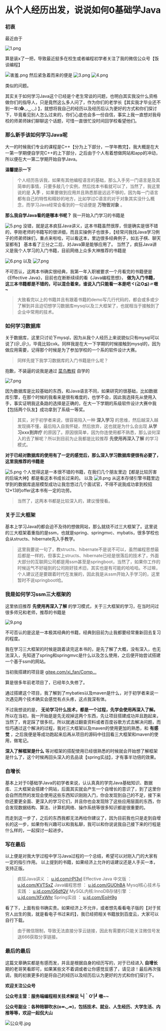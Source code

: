 # 从个人经历出发，说说如何0基础学Java #

### 初衷 ###

最近由于

![1.png](https://user-gold-cdn.xitu.io/2019/6/5/16b27b18700502e3?imageView2/0/w/1280/h/960/ignore-error/1)

算是装x了一把，导致最近挺多在校生或者编程初学者关注了我的微信公众号【饭谈编程】

![害羞.png](https://user-gold-cdn.xitu.io/2019/6/5/16b27b187078c662?imageView2/0/w/1280/h/960/ignore-error/1) 然后紧急着而来的便是 ![3.png](https://user-gold-cdn.xitu.io/2019/6/5/16b27b18723aa505?imageView2/0/w/1280/h/960/ignore-error/1) ![4.png](https://user-gold-cdn.xitu.io/2019/6/5/16b27b1870bf659c?imageView2/0/w/1280/h/960/ignore-error/1)

类似的问题。

其实关于如何学习Java这个已经是个老生常谈的问题，也明白其实我没什么资格做你们的指导人，只是竟然这么多人问了，作为你们的老学长【其实我才毕业还不到一年(✿◡‿◡) 】，就想将我自己的经历以及经历后认为更好的方式和你们探讨下，毕竟看见别人怎么过来的，你们心底也会多一份自信，事实上我一直想对我母校的师弟师妹们聊聊这个话题，可惜一直很忙没时间回学校看望他们。

### 那么新手该如何学习Java呢 ###

大一的时候我们专业的课程是C++【分为上下部分，一学年教完】，我大概是在大一第一学期便自学完C++的上下部分，之后由于个人有着想做网站和app的冲动，所以便在大一第二学期开始自学Java。

**温馨提示一下**

> 
> 
> 
> 个人经历告诉我，如果有其他编程语言的基础，那么入手另一门语言是及其简单的事情，只要多敲几个实例，然后找本书看就可以了，当然了，我这里说的是 **入手**
> ，如果要做到应用并且熟悉那是远远不够的，因为每一门语言都有自己的特性和精妙的地方，比如学过C语言的对于对象其实没什么概念，而学习Java经常会看到的一句话便是
> **万物皆对象** 。
> 
> 

**那么我自学Java看的是哪本书呢？** 我一开始入门学习的书籍是

![5.png](https://user-gold-cdn.xitu.io/2019/6/5/16b27b1872650070?imageView2/0/w/1280/h/960/ignore-error/1) 没错，就是这本疯狂Java讲义，这本书籍虽然很厚，但是确实是很不错的，李刚老师的书籍写的很详细，而且实操例子也很多，【经常问我找Java学习例子的师弟师妹们，重点来啦哈，可以看这本，里边很多经典例子，如五子棋、聊天室都有】 基本看了三分之二后，对Java算是能够应用了。 当然了，疯狂Java讲义是我个人学习的入门书籍，目前网络上众多大神推荐的书籍是

![6.png](https://user-gold-cdn.xitu.io/2019/6/5/16b27b189b6aff50?imageView2/0/w/1280/h/960/ignore-error/1) 以及 ![7.png](https://user-gold-cdn.xitu.io/2019/6/5/16b27b189b801c7e?imageView2/0/w/1280/h/960/ignore-error/1)

不可否认，这两本书确实很经典，我第一年入职被要求一个月看完的书籍便是《Effective Java》，目前也在断断续续的看《Java编程思想》， **做为入门书籍，这三本书籍都是不错的，可以混合着来，谁说入门只能看一本是吧ヾ(≧O≦)〃嗷~**

> 
> 
> 
> 大致看完以上的书籍并且有跟着书籍的demo写几行代码的，都会或多或少了解到并且迫切想学习数据库mysql以及三大框架了，也就相当于接触到了企业中常用的技术。
> 
> 
> 

### 如何学习数据库 ###

关于数据库，这里只讨论下mysql，因为从我个人经历上来说貌似只有mysql可以说了(＠_＠;)，毕竟比较cxk。同样我是在大一下学期的时候接触到mysql的，因为做应用需要，记得那个时候是为了参加学校的一个系的软件设计大赛。

> 
> 
> 
> 同样先提下我学习数据库的入门书籍是什么呢？
> 
> 

抱歉，不装逼的说我是通过 [菜鸟教程]( https://link.juejin.im?target=https%3A%2F%2Fwww.runoob.com%2Fmysql%2Fmysql-tutorial.html ) 自学的

![7.png](https://user-gold-cdn.xitu.io/2019/6/5/16b27b18a09d9acb?imageView2/0/w/1280/h/960/ignore-error/1)

因为数据库是比较基础的东西，和Java语言不同，如果研究的很基础，比如数据库引擎，在那个时候的我看来是很有难度的，也学不会，因此我选择先从使用入手，事实证明我这条路的选择是正确的，在大一下学期的系级软件设计大赛中我【包括两个队友】成功拿到了系级一等奖。

> 
> 
> 
> 其实，对于初学者来说，很容易陷入一种 **深入学习** 的思维，然后越深入越发现搞不懂，最后陷入自我怀疑，然后放弃，这也就是为什么会出现 **从学习xxx到弃疗**
> 的原因了。原因很简单，因为你连使用都不熟悉，那么谈何深入的去了解呢？所以到目前为止我都是比较推荐 **先使用再深入了解** 的学习模式。
> 
> 

**对于已经对数据库的使用有了一定的感觉后，那么深入学习数据库便很有必要了，这里我推荐的书籍是**

![5.png](https://user-gold-cdn.xitu.io/2019/6/5/16b27b18a1888d1c?imageView2/0/w/1280/h/960/ignore-error/1) 个人觉得这是一本很不错的书籍，在我们几个朋友里边【都是比较厉害的后端大神】都是看这本书成长过来的。 以及 ![8.png](https://user-gold-cdn.xitu.io/2019/6/5/16b27b18a94ef2b2?imageView2/0/w/1280/h/960/ignore-error/1) 从这本存储引擎书籍里边学到的数据库底层模型成功让我忽悠过几个面试官，不得不说我成功拿到校招12*13的offer这本书有一定的功劳。

> 
> 
> 
> 当然了，这两本书都是比较深入的，建议慢慢看。
> 
> 

### 关于三大框架 ###

基本上学习Java的都会迫不及待的想做网站，那么就绕不过三大框架了。这里说的三大框架着重指的是ssm，也就是spring、springmvc、mybatis，很多学校也会从structs、hibernate先入手教学。

> 
> 
> 
> 这里我要说一句了，教structs、hibernate不是说不可以，虽然编程思想最后都是一样的，但事实上structs、hibernate已经是很落后的技术了，外面大部分的互联网公司都是用ssm甚至是springboot，当然了，如果你工作的时候运气不好碰到的公司刚好技术旧，其实也是有可能的哈哈哈。不过嘛，个人建议还是要跟着时代在发展的，因此我是从ssm开始入手学习的，这里暂时不说springboot哈。
> 
> 
> 

### 我是如何学习ssm三大框架的 ###

这里依旧推荐 **先使用再深入了解** 的学习模式，关于三大框架的学习，在当时问过很多师兄和老师，推荐的书籍是

![9.png](https://user-gold-cdn.xitu.io/2019/6/5/16b27b18bce71cc7?imageView2/0/w/1280/h/960/ignore-error/1)

不可否认的是这是一本极其经典的书籍，经典到目前为止我都要经常重新回去复习的程度。

我在学习三大框架的时候是跳着读完这本书的，是先了解了大概，没有深入，也无法深入，先知道了spring和springmvc是什么以及怎么使用，之后便开始尝试搭建一个基于ssm的网站。

当初我搭建的项目是 [gitee.com/xi_fan/Comp…]( https://link.juejin.im?target=https%3A%2F%2Fgitee.com%2Fxi_fan%2FCompanyManager )

算是很多年前老项目了，已经年久失修了。

通过搭建这个项目，我了解到了mybaties以及maven是什么，对于初学者来说一次遇见两个技术确实会感觉有点头疼，这点我深有体。

不过我想说的是， **无论学习什么技术，都是一个过程，先学会使用再深入了解。** 所以在当初，我一开始是是先无视掉这两个东西，先让项目搭建成功并且跑起来，当然了，肯定踩了很多坑，所以就通过翻查资料或者百度谷歌方式去解决问题，而恰巧通过这个解决的过程，我对三大框架以及maven的使用更加的熟悉，和 **有感觉** ，之后我便是等成功跑起来后再从项目的源码中往回看三大框架和maven的使用，做笔记。

**深入了解框架是什么** 等对框架的搭配使用已经很熟悉的时候就会开始想了解框架是什么了，这个时候再回头深入的去品读【spring实战】，才有事半功倍的效果。

### 自增长 ###

基本上对于0基础学Java的初学者来说，认认真真的学完Java基础知识、数据库、三大框架会搭建个网站，后面其实就会产生一个自增长的意识了，到了这里你会自然而然的发现会使用这些东西知识刚刚入门，你会发现到自己的不足，接下来你还要更全面、更深入的学习它们，并且你也会发现除了这些应用层面的东西，你会发现数据结构、算法、计算机网络、操作系统等很多知识都是很重要的。

而走到这一步了，之后的东西我都无法再给你建议了，因为目前我也只是走到自增长的这一步，如果你有兴趣可以和我私聊，我可以和你说说我自己接下来的行程是什么样的，一起探讨一起进步。

### 写在最后 ###

以上便是对我大学过程中学习Java过程的一个总结，希望可以对刚入门的大家有一定的指引作用。 以上提到的书籍，如果经济上允许的话建议还是人手买一本，支持正版。

> 
> 
> 
> 疯狂Java讲义 ： [u.jd.com/rPI3vl](
> https://link.juejin.im?target=https%3A%2F%2Fu.jd.com%2FrPI3vl ) Effective
> Java 中文版 ： [u.jd.com/KVTSxZ](
> https://link.juejin.im?target=https%3A%2F%2Fu.jd.com%2FKVTSxZ ) Java编程思想 ：
> [u.jd.com/GUOhBA](
> https://link.juejin.im?target=https%3A%2F%2Fu.jd.com%2FGUOhBA ) Mysql核心技术与实践
> ： [u.jd.com/G6dfQV](
> https://link.juejin.im?target=https%3A%2F%2Fu.jd.com%2FG6dfQV ) MySQL内核:InnoDB存储引擎
> ： [u.jd.com/XFxWhr](
> https://link.juejin.im?target=https%3A%2F%2Fu.jd.com%2FXFxWhr ) Spring实战 ：
> [u.jd.com/EoiH9g](
> https://link.juejin.im?target=https%3A%2F%2Fu.jd.com%2FEoiH9g )
> 
> 

看了下，上面有些书确实贵。如果经济上不允许，或者想先看看电子版的【对于贫穷人出生的我，就是看电子书过来的】，我已经把相关书籍放到百度云，大家可以自行下载。

> 
> 
> 
> 由于微信限制，导致无法直接分享云链接，因此有需要的只能关注微信号发送666获取分享链接。
> 
> 

### 最后的最后 ###

这篇文章确实都是有感而发，并且是根据自身的经历写的，对于已经进入 **自增长** 期的老哥笑看即可，如果某些文不着调或者让你感觉反感了，请见谅！最后再次强调，我的初衷更多的是将自己的经历以及经历后认为更好的方式和你们探讨下。

**欢迎关注公众号**

**公众号主营：服务端编程相关技术解说┗|｀O′|┛ 嗷~~**

**公众号副业：各种陪聊吹水(o≖◡≖)，包括技术、就业、人生经历、大学生活、内推等等，欢迎一起侃大山**

![公众号.jpg](https://user-gold-cdn.xitu.io/2019/6/5/16b282cfab802424?imageView2/0/w/1280/h/960/ignore-error/1)